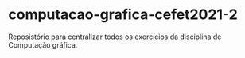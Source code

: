 # computacao-grafica-cefet2021-2
Reposistório para centralizar todos os exercícios da disciplina de Computação gráfica.
